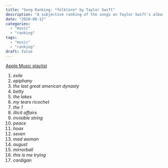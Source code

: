 ```yaml
---
title: "Song Ranking: *folklore* by Taylor Swift"
description: "A subjective ranking of the songs on Taylor Swift's album, *folklore*."
date: "2020-08-12"
categories:
  - "music"
  - "ranking"
tags:
  - "music"
  - "ranking"
draft: false
---
```


[Apple Music playlist](https://music.apple.com/us/playlist/ranked-folklore/pl.u-pVbYtZ7d3yB)

1. *exile*
1. *epiphany*
1. *the last great american dynasty*
1. *betty*
1. *the lakes*
1. *my tears ricochet*
1. *the 1*
1. *illicit affairs*
1. *invisible string*
1. *peace*
1. *hoax*
1. *seven*
1. *mad woman*
1. *august*
1. *mirrorball*
1. *this is me trying*
1. *cardigan*